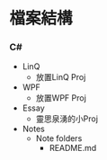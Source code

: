 
# 檔案結構

### C#
* LinQ
  - 放置LinQ Proj
* WPF
  - 放置WPF Proj
* Essay
  - 靈思泉湧的小Proj
* Notes
  - Note folders
    - README.md
